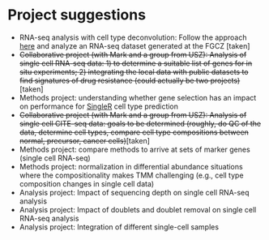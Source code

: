 # Project suggestions


* RNA-seq analysis with cell type deconvolution: Follow the approach [here](https://journals.plos.org/ploscompbiol/article?id=10.1371/journal.pcbi.1008120) and analyze an RNA-seq dataset generated at the FGCZ [taken]
* ~~Collaborative project (with Mark and a group from USZ): Analysis of single cell RNA-seq data: 1) to determine a suitable list of genes for in situ experiments; 2) integrating the local data with public datasets to find signatures of drug resistance (could actually be two projects)~~[taken]
* Methods project: understanding whether gene selection has an impact on performance for [SingleR](https://bioconductor.org/packages/release/bioc/html/SingleR.html) cell type prediction
* ~~Collaborative project (with Mark and a group from USZ): Analysis of single cell CITE-seq data: goals to be determined (roughly, do QC of the data, determine cell types, compare cell type compositions between normal, precursor, cancer cells)~~[taken]
* Methods project: compare methods to arrive at sets of marker genes (single cell RNA-seq)
* Methods project: normalization in differential abundance situations where the compositionality makes TMM challenging (e.g., cell type composition changes in single cell data)
* Analysis project: Impact of sequencing depth on single cell RNA-seq analysis
* Analysis project: Impact of doublets and doublet removal on single cell RNA-seq analysis
* Analysis project: Integration of different single-cell samples
